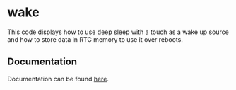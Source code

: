 # wake

This code displays how to use deep sleep with a touch as a wake up
source and how to store data in RTC memory to use it over reboots.

## Documentation

Documentation can be found [here](https://nicholaswilde.io/solar-battery-charger/test/wake/).
